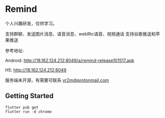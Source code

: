 # Remind

个人兴趣研发，仅供学习。

支持群聊、发送图片消息、语音消息、webRtc语音、视频通话
支持谷歌推送和苹果推送

参考地址:

Android: http://18.162.124.212:8049/a/remind-release101517.apk

H5: http://18.162.124.212:8049

服务端未开源，有需要可联系 
vr2m@protonmail.com


## Getting Started

```
flutter pub get
flutter run -d chrome
```